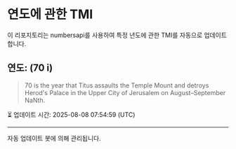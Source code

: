 
# 연도에 관한 TMI

이 리포지토리는 numbersapi를 사용하여 특정 년도에 관한 TMI를 자동으로 업데이트합니다.

## 연도: (70 i)
> 70 is the year that Titus assaults the Temple Mount and detroys Herod's Palace in the Upper City of Jerusalem on August–September NaNth.

⏳ 업데이트 시간: 2025-08-08 07:54:59 (UTC)

---
자동 업데이트 봇에 의해 관리됩니다.
